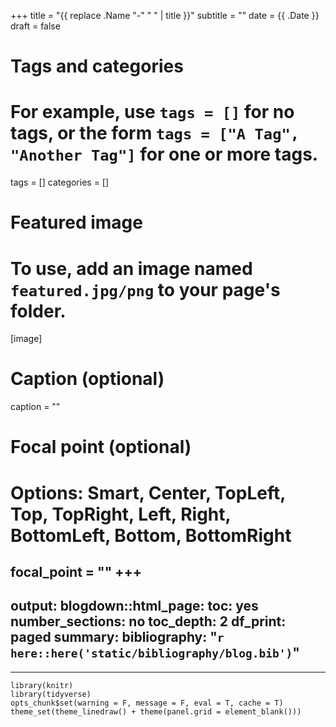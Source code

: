 +++
title = "{{ replace .Name "-" " " | title }}"
subtitle = ""
date = {{ .Date }}
draft = false

# Tags and categories
# For example, use `tags = []` for no tags, or the form `tags = ["A Tag", "Another Tag"]` for one or more tags.
tags = []
categories = []

# Featured image
# To use, add an image named `featured.jpg/png` to your page's folder. 
[image]
  # Caption (optional)
  caption = ""

  # Focal point (optional)
  # Options: Smart, Center, TopLeft, Top, TopRight, Left, Right, BottomLeft, Bottom, BottomRight
  focal_point = ""
+++
---
output:
  blogdown::html_page:
    toc: yes
    number_sections: no
    toc_depth: 2
    df_print: paged
summary: 
bibliography: "`r here::here('static/bibliography/blog.bib')`"
---
---
```{r setup, include = FALSE}
library(knitr)
library(tidyverse)
opts_chunk$set(warning = F, message = F, eval = T, cache = T)
theme_set(theme_linedraw() + theme(panel.grid = element_blank()))
```